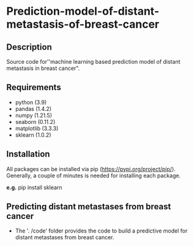 # Prediction-model-of-distant-metastasis-of-breast-cancer
## Description

Source code for''machine learning based prediction model of distant metastasis in breast cancer".

## Requirements

- python (3.9)
- pandas (1.4.2)
- numpy (1.21.5)
- seaborn (0.11.2)
- matplotlib (3.3.3)
- sklearn (1.0.2)

## Installation

All packages can be installed via pip (https://pypi.org/project/pip/). Generally, a couple of minutes is needed for installing each package.

**e.g.** pip install sklearn

## Predicting distant metastases from breast cancer

- The '. /code' folder provides the code to build a predictive model for distant metastases from breast cancer.
